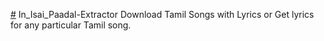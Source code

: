 [#](#) In_Isai_Paadal-Extractor
Download Tamil Songs with Lyrics or Get lyrics for any particular Tamil song.
